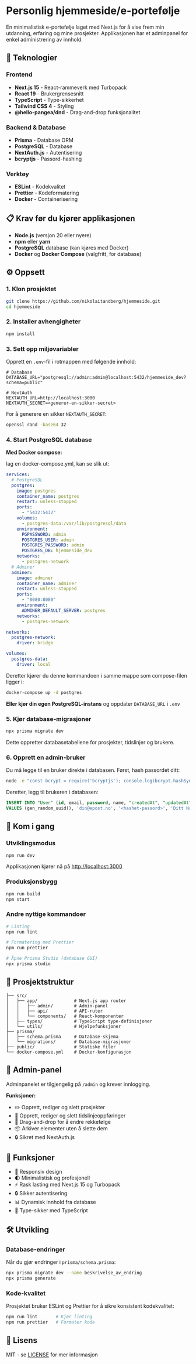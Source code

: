 # Personlig hjemmeside/e-portefølje

En minimalistisk e-portefølje laget med Next.js for å vise frem min utdanning, erfaring og mine prosjekter. Applikasjonen har et adminpanel for enkel administrering av innhold.

## 🚀 Teknologier

### Frontend

- **Next.js 15** - React-rammeverk med Turbopack
- **React 19** - Brukergrensesnitt
- **TypeScript** - Type-sikkerhet
- **Tailwind CSS 4** - Styling
- **@hello-pangea/dnd** - Drag-and-drop funksjonalitet

### Backend & Database

- **Prisma** - Database ORM
- **PostgreSQL** - Database
- **NextAuth.js** - Autentisering
- **bcryptjs** - Passord-hashing

### Verktøy

- **ESLint** - Kodekvalitet
- **Prettier** - Kodeformatering
- **Docker** - Containerisering

## 📋 Krav før du kjører applikasjonen

- **Node.js** (versjon 20 eller nyere)
- **npm** eller **yarn**
- **PostgreSQL** database (kan kjøres med Docker)
- **Docker** og **Docker Compose** (valgfritt, for database)

## ⚙️ Oppsett

### 1. Klon prosjektet

```bash
git clone https://github.com/nikolaitandberg/hjemmeside.git
cd hjemmeside
```

### 2. Installer avhengigheter

```bash
npm install
```

### 3. Sett opp miljøvariabler

Opprett en `.env`-fil i rotmappen med følgende innhold:

```env
# Database
DATABASE_URL="postgresql://admin:admin@localhost:5432/hjemmeside_dev?schema=public"

# NextAuth
NEXTAUTH_URL=http://localhost:3000
NEXTAUTH_SECRET=<generer-en-sikker-secret>
```

For å generere en sikker `NEXTAUTH_SECRET`:

```bash
openssl rand -base64 32
```

### 4. Start PostgreSQL database

**Med Docker compose:**

lag en docker-compose.yml, kan se slik ut:

```yaml
services:
  # PostgreSQL
  postgres:
    image: postgres
    container_name: postgres
    restart: unless-stopped
    ports:
      - "5432:5432"
    volumes:
      - postgres-data:/var/lib/postgresql/data
    environment:
      PGPASSWORD: admin
      POSTGRES_USER: admin
      POSTGRES_PASSWORD: admin
      POSTGRES_DB: hjemmeside_dev
    networks:
      - postgres-network
  # Adminer
  adminer:
    image: adminer
    container_name: adminer
    restart: unless-stopped
    ports:
      - "8080:8080"
    environment:
      ADMINER_DEFAULT_SERVER: postgres
    networks:
      - postgres-network

networks:
  postgres-network:
    driver: bridge

volumes:
  postgres-data:
    driver: local
```

Deretter kjører du denne kommandoen i samme mappe som compose-filen ligger i:

```bash
docker-compose up -d postgres
```

**Eller kjør din egen PostgreSQL-instans** og oppdater `DATABASE_URL` i `.env`

### 5. Kjør database-migrasjoner

```bash
npx prisma migrate dev
```

Dette oppretter databasetabellene for prosjekter, tidslinjer og brukere.

### 6. Opprett en admin-bruker

Du må legge til en bruker direkte i databasen. Først, hash passordet ditt:

```bash
node -e "const bcrypt = require('bcryptjs'); console.log(bcrypt.hashSync('ditt-passord', 10));"
```

Deretter, legg til brukeren i databasen:

```sql
INSERT INTO "User" (id, email, password, name, "createdAt", "updatedAt")
VALUES (gen_random_uuid(), 'din@epost.no', '<hashet-passord>', 'Ditt Navn', NOW(), NOW());
```

## 🏃 Kom i gang

### Utviklingsmodus

```bash
npm run dev
```

Applikasjonen kjører nå på [http://localhost:3000](http://localhost:3000)

### Produksjonsbygg

```bash
npm run build
npm start
```

### Andre nyttige kommandoer

```bash
# Linting
npm run lint

# Formatering med Prettier
npm run prettier

# Åpne Prisma Studio (database GUI)
npx prisma studio
```

## 📁 Prosjektstruktur

```
├── src/
│   ├── app/              # Next.js app router
│   │   ├── admin/        # Admin-panel
│   │   ├── api/          # API-ruter
│   │   └── components/   # React-komponenter
│   ├── types/            # TypeScript type-definisjoner
│   └── utils/            # Hjelpefunksjoner
├── prisma/
│   ├── schema.prisma     # Database-skjema
│   └── migrations/       # Database-migrasjoner
├── public/               # Statiske filer
└── docker-compose.yml    # Docker-konfigurasjon
```

## 🔐 Admin-panel

Adminpanelet er tilgjengelig på `/admin` og krever innlogging.

**Funksjoner:**

- ✏️ Opprett, rediger og slett prosjekter
- 📅 Opprett, rediger og slett tidslinjeoppføringer
- 🔄 Drag-and-drop for å endre rekkefølge
- 📦 Arkiver elementer uten å slette dem
- 🔒 Sikret med NextAuth.js

## 🎨 Funksjoner

- 📱 Responsiv design
- 🌓 Minimalistisk og profesjonell
- ⚡ Rask lasting med Next.js 15 og Turbopack
- 🔒 Sikker autentisering
- 📊 Dynamisk innhold fra database
- 🎯 Type-sikker med TypeScript

## 🛠️ Utvikling

### Database-endringer

Når du gjør endringer i `prisma/schema.prisma`:

```bash
npx prisma migrate dev --name beskrivelse_av_endring
npx prisma generate
```

### Kode-kvalitet

Prosjektet bruker ESLint og Prettier for å sikre konsistent kodekvalitet:

```bash
npm run lint       # Kjør linting
npm run prettier   # Formater kode
```

## 📝 Lisens

MIT - se [LICENSE](LICENSE) for mer informasjon
